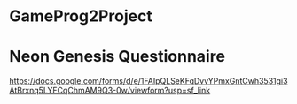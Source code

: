 # GameProg2Project

# Neon Genesis Questionnaire
https://docs.google.com/forms/d/e/1FAIpQLSeKFqDvvYPmxGntCwh3531gi3AtBrxnq5LYFCqChmAM9Q3-0w/viewform?usp=sf_link
